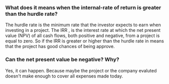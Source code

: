 ### What does it means when the internal-rate of return is greater than the hurdle rate?
The hurdle rate is the minimum rate that the investor expects to earn when investing in a project.
The IRR , is the interest rate at which the net present value (NPV) of all cash flows, both positive and negative, from a project is equal to zero.
So if the IRR is greater or higher than the hurdle rate in means that the project has good chances of being approve.

### Can the net present value be negative? Why?
Yes, it can happen. Because maybe the project or the company evaluted doesn't make enough to cover all expenses made today.